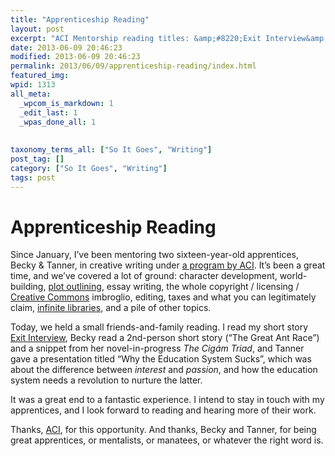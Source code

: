 ```yaml
---
title: "Apprenticeship Reading"
layout: post
excerpt: "ACI Mentorship reading titles: &amp;#8220;Exit Interview&amp;#8221;, &amp;#8220;The Great Ant Race&amp;#8221;, &amp;#8220;Why the Education System Sucks&amp;#8221;, and an excerpt from &amp;#8220;The Cig&amp;aacute;m Triad&amp;#8221;."
date: 2013-06-09 20:46:23
modified: 2013-06-09 20:46:23
permalink: 2013/06/09/apprenticeship-reading/index.html
featured_img: 
wpid: 1313
all_meta: 
  _wpcom_is_markdown: 1
  _edit_last: 1
  _wpas_done_all: 1
  
  
taxonomy_terms_all: ["So It Goes", "Writing"]
post_tag: []
category: ["So It Goes", "Writing"]
tags: post
---
```


# Apprenticeship Reading

Since January, I’ve been mentoring two sixteen-year-old apprentices, Becky &amp; Tanner, in creative writing under [a program by ACI](http://www.creativemanitoba.ca/youth/rural-mentorship). It’s been a great time, and we’ve covered a lot of ground: character development, world-building, [plot outlining](http://www.advancedfictionwriting.com/articles/snowflake-method/), essay writing, the whole copyright / licensing / [Creative Commons](http://creativecommons.org/) imbroglio, editing, taxes and what you can legitimately claim, [infinite libraries](http://jubal.westnet.com/hyperdiscordia/library_of_babel.html), and a pile of other topics.

Today, we held a small friends-and-family reading. I read my short story [Exit Interview](http://dailysciencefiction.com/science-fiction/aliens/patrick-johanneson/exit-interview), Becky read a 2nd-person short story (“The Great Ant Race”) and a snippet from her novel-in-progress *The Cigám Triad*, and Tanner gave a presentation titled “Why the Education System Sucks”, which was about the difference between *interest* and *passion*, and how the education system needs a revolution to nurture the latter.

It was a great end to a fantastic experience. I intend to stay in touch with my apprentices, and I look forward to reading and hearing more of their work.

Thanks, [ACI](http://www.creativemanitoba.ca/), for this opportunity. And thanks, Becky and Tanner, for being great apprentices, or mentalists, or manatees, or whatever the right word is.